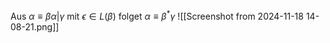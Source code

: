 Aus $\alpha \equiv \beta \alpha|\gamma$ mit $\epsilon \in L(\beta)$ folget $\alpha \equiv \beta^{*}\gamma$
![[Screenshot from 2024-11-18 14-08-21.png]]